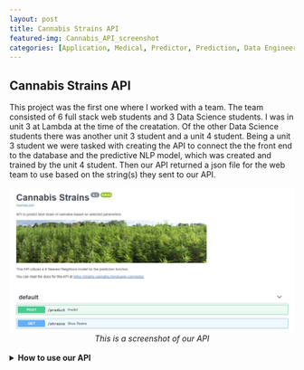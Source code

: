 ```yaml
---
layout: post
title: Cannabis Strains API
featured-img: Cannabis_API_screenshot
categories: [Application, Medical, Predictor, Prediction, Data Engineering]
---
```

## Cannabis Strains API

This project was the first one where I worked with a team. The team consisted of 6 full stack web students and 3 Data Science students. I was in unit 3 at Lambda at the time of the creatation. Of the other Data Science students there was another unit 3 student and a unit 4 student. Being a unit 3 student we were tasked with creating the API to connect the the front end to the database and the predictive NLP model, which was created and trained by the unit 4 student. Then our API returned a json file for the web team to use based on the string(s) they sent to our API. 

<div align="center">
  <img src="https://raw.githubusercontent.com/jmmiddour/jmmiddour.github.io/master/assets/img/posts/Cannabis_API_screenshot.jpg">  
  <em>This is a screenshot of our API</em>
</div><br>

<details>
  <summary><strong>How to use our API</strong></summary><br>
  Once you click the <a href="https://strains-cannabis.herokuapp.com/">link</a> to go to our API, you will see the above image. At the top of the page, just below the image, is a link where you can <a href="https://strains-cannabis.herokuapp.com/redoc">view the docs</a> for our API. Our API is simple to navigate. 

---

<br>
<div align="center">
  <img src="https://raw.githubusercontent.com/jmmiddour/jmmiddour.github.io/master/assets/img/posts/PostRequest.jpg">  
  <em>Create a request for a prediction by clicking on the green <b>"POST"</b> button. </em>
</div><br>

---

<br>
<div align="center">
  <img src="https://raw.githubusercontent.com/jmmiddour/jmmiddour.github.io/master/assets/img/posts/TryIt-Post.jpg">  
  <em>Click on the <b>"Try it out"</b> button.</em>
</div>
<br>

---

<br>
<div align="center">
  <img src="https://raw.githubusercontent.com/jmmiddour/jmmiddour.github.io/master/assets/img/posts/Execute-Post.jpg">  
  <em>Replace the string for ailment, flavor, and effects.<br>
  Ailment is the only required input and has a default value of "stress and insomnia", which you can change.<br>
    Then click on the <b>"Execute"</b> button</em>
</div>
<br>

---

<br>
<div align="center">
  <img src="https://raw.githubusercontent.com/jmmiddour/jmmiddour.github.io/master/assets/img/posts/ReponseBody.jpg">  
</div>  
<em><b> --> A.</b> Curl request<br>
    <b> --> B.</b> Request URL<br>
    <b> --> C.</b> Best matched strain<br>
    <b> --> D.</b> Next best strain match<br>
    <b> --> E.</b> Rest of the top 5 matches<br>
    <b> --> F.</b> Click to down the json file with the results</em>
<br>

---

<br>
<div align="center">
  <img src="https://raw.githubusercontent.com/jmmiddour/jmmiddour.github.io/master/assets/img/posts/Get.jpg">  
  <em>To get all of the strain data in our database, click the blue <b>"GET"</b> button</em>
</div>
<br>

---

<br>
<div align="center">
  <img src="https://raw.githubusercontent.com/jmmiddour/jmmiddour.github.io/master/assets/img/posts/TryIt-Get.jpg">  
  <em>Click the <b>"Try it out"</b> button</em>
</div>
<br>

---

<br>
<div align="center">
  <img src="https://raw.githubusercontent.com/jmmiddour/jmmiddour.github.io/master/assets/img/posts/Execute-Get.jpg">  
  <em>Click the blue <b>"Execute"</b> button</em>
</div>
<br>

---

<br>
<div align="center">
  <img src="https://raw.githubusercontent.com/jmmiddour/jmmiddour.github.io/master/assets/img/posts/ReponseBody-Get.jpg"> 
</div> 
<em><b> --> A.</b> Curl request<br>
    <b> --> B.</b> Request URL<br>
    <b> --> C.</b> All the strains and information we have in the database.<br>
    <b> --> D.</b> Click to download all of the strains in our database as a json file.</em>
<br>
</details>
